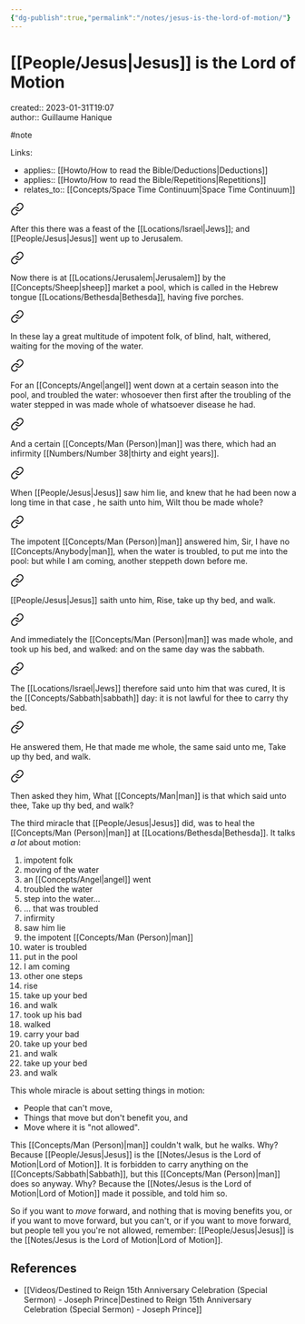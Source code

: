 ```yaml
---
{"dg-publish":true,"permalink":"/notes/jesus-is-the-lord-of-motion/"}
---
```



# [[People/Jesus\|Jesus]] is the Lord of Motion

created:: 2023-01-31T19:07  
author:: Guillaume Hanique

#note

Links:

- applies:: [[Howto/How to read the Bible/Deductions\|Deductions]]
- applies:: [[Howto/How to read the Bible/Repetitions\|Repetitions]]
- relates_to:: [[Concepts/Space Time Continuum\|Space Time Continuum]]


<div class="transclusion internal-embed is-loaded"><a class="markdown-embed-link" href="/scripture/kjv/john-kjv/john-5-kjv/john-5-1-kjv/" aria-label="Open link"><svg xmlns="http://www.w3.org/2000/svg" width="24" height="24" viewBox="0 0 24 24" fill="none" stroke="currentColor" stroke-width="2" stroke-linecap="round" stroke-linejoin="round" class="svg-icon lucide-link"><path d="M10 13a5 5 0 0 0 7.54.54l3-3a5 5 0 0 0-7.07-7.07l-1.72 1.71"></path><path d="M14 11a5 5 0 0 0-7.54-.54l-3 3a5 5 0 0 0 7.07 7.07l1.71-1.71"></path></svg></a><div class="markdown-embed">



After this there was a feast of the [[Locations/Israel\|Jews]]; and [[People/Jesus\|Jesus]] went up to Jerusalem.


</div></div>


<div class="transclusion internal-embed is-loaded"><a class="markdown-embed-link" href="/scripture/kjv/john-kjv/john-5-kjv/john-5-2-kjv/" aria-label="Open link"><svg xmlns="http://www.w3.org/2000/svg" width="24" height="24" viewBox="0 0 24 24" fill="none" stroke="currentColor" stroke-width="2" stroke-linecap="round" stroke-linejoin="round" class="svg-icon lucide-link"><path d="M10 13a5 5 0 0 0 7.54.54l3-3a5 5 0 0 0-7.07-7.07l-1.72 1.71"></path><path d="M14 11a5 5 0 0 0-7.54-.54l-3 3a5 5 0 0 0 7.07 7.07l1.71-1.71"></path></svg></a><div class="markdown-embed">



Now there is at [[Locations/Jerusalem\|Jerusalem]] by the [[Concepts/Sheep\|sheep]] market a pool, which is called in the Hebrew tongue [[Locations/Bethesda\|Bethesda]], having five porches.


</div></div>


<div class="transclusion internal-embed is-loaded"><a class="markdown-embed-link" href="/scripture/kjv/john-kjv/john-5-kjv/john-5-3-kjv/" aria-label="Open link"><svg xmlns="http://www.w3.org/2000/svg" width="24" height="24" viewBox="0 0 24 24" fill="none" stroke="currentColor" stroke-width="2" stroke-linecap="round" stroke-linejoin="round" class="svg-icon lucide-link"><path d="M10 13a5 5 0 0 0 7.54.54l3-3a5 5 0 0 0-7.07-7.07l-1.72 1.71"></path><path d="M14 11a5 5 0 0 0-7.54-.54l-3 3a5 5 0 0 0 7.07 7.07l1.71-1.71"></path></svg></a><div class="markdown-embed">



In these lay a great multitude of impotent folk, of blind, halt, withered, waiting for the moving of the water.


</div></div>


<div class="transclusion internal-embed is-loaded"><a class="markdown-embed-link" href="/scripture/kjv/john-kjv/john-5-kjv/john-5-4-kjv/" aria-label="Open link"><svg xmlns="http://www.w3.org/2000/svg" width="24" height="24" viewBox="0 0 24 24" fill="none" stroke="currentColor" stroke-width="2" stroke-linecap="round" stroke-linejoin="round" class="svg-icon lucide-link"><path d="M10 13a5 5 0 0 0 7.54.54l3-3a5 5 0 0 0-7.07-7.07l-1.72 1.71"></path><path d="M14 11a5 5 0 0 0-7.54-.54l-3 3a5 5 0 0 0 7.07 7.07l1.71-1.71"></path></svg></a><div class="markdown-embed">



For an [[Concepts/Angel\|angel]] went down at a certain season into the pool, and troubled the water: whosoever then first after the troubling of the water stepped in was made whole of whatsoever disease he had.


</div></div>


<div class="transclusion internal-embed is-loaded"><a class="markdown-embed-link" href="/scripture/kjv/john-kjv/john-5-kjv/john-5-5-kjv/" aria-label="Open link"><svg xmlns="http://www.w3.org/2000/svg" width="24" height="24" viewBox="0 0 24 24" fill="none" stroke="currentColor" stroke-width="2" stroke-linecap="round" stroke-linejoin="round" class="svg-icon lucide-link"><path d="M10 13a5 5 0 0 0 7.54.54l3-3a5 5 0 0 0-7.07-7.07l-1.72 1.71"></path><path d="M14 11a5 5 0 0 0-7.54-.54l-3 3a5 5 0 0 0 7.07 7.07l1.71-1.71"></path></svg></a><div class="markdown-embed">



And a certain [[Concepts/Man (Person)\|man]] was there, which had an infirmity [[Numbers/Number 38\|thirty and eight years]].


</div></div>


<div class="transclusion internal-embed is-loaded"><a class="markdown-embed-link" href="/scripture/kjv/john-kjv/john-5-kjv/john-5-6-kjv/" aria-label="Open link"><svg xmlns="http://www.w3.org/2000/svg" width="24" height="24" viewBox="0 0 24 24" fill="none" stroke="currentColor" stroke-width="2" stroke-linecap="round" stroke-linejoin="round" class="svg-icon lucide-link"><path d="M10 13a5 5 0 0 0 7.54.54l3-3a5 5 0 0 0-7.07-7.07l-1.72 1.71"></path><path d="M14 11a5 5 0 0 0-7.54-.54l-3 3a5 5 0 0 0 7.07 7.07l1.71-1.71"></path></svg></a><div class="markdown-embed">



When [[People/Jesus\|Jesus]] saw him lie, and knew that he had been now a long time in that case , he saith unto him, Wilt thou be made whole?


</div></div>


<div class="transclusion internal-embed is-loaded"><a class="markdown-embed-link" href="/scripture/kjv/john-kjv/john-5-kjv/john-5-7-kjv/" aria-label="Open link"><svg xmlns="http://www.w3.org/2000/svg" width="24" height="24" viewBox="0 0 24 24" fill="none" stroke="currentColor" stroke-width="2" stroke-linecap="round" stroke-linejoin="round" class="svg-icon lucide-link"><path d="M10 13a5 5 0 0 0 7.54.54l3-3a5 5 0 0 0-7.07-7.07l-1.72 1.71"></path><path d="M14 11a5 5 0 0 0-7.54-.54l-3 3a5 5 0 0 0 7.07 7.07l1.71-1.71"></path></svg></a><div class="markdown-embed">



The impotent [[Concepts/Man (Person)\|man]] answered him, Sir, I have no [[Concepts/Anybody\|man]], when the water is troubled, to put me into the pool: but while I am coming, another steppeth down before me.


</div></div>


<div class="transclusion internal-embed is-loaded"><a class="markdown-embed-link" href="/scripture/kjv/john-kjv/john-5-kjv/john-5-8-kjv/" aria-label="Open link"><svg xmlns="http://www.w3.org/2000/svg" width="24" height="24" viewBox="0 0 24 24" fill="none" stroke="currentColor" stroke-width="2" stroke-linecap="round" stroke-linejoin="round" class="svg-icon lucide-link"><path d="M10 13a5 5 0 0 0 7.54.54l3-3a5 5 0 0 0-7.07-7.07l-1.72 1.71"></path><path d="M14 11a5 5 0 0 0-7.54-.54l-3 3a5 5 0 0 0 7.07 7.07l1.71-1.71"></path></svg></a><div class="markdown-embed">



[[People/Jesus\|Jesus]] saith unto him, Rise, take up thy bed, and walk.


</div></div>


<div class="transclusion internal-embed is-loaded"><a class="markdown-embed-link" href="/scripture/kjv/john-kjv/john-5-kjv/john-5-9-kjv/" aria-label="Open link"><svg xmlns="http://www.w3.org/2000/svg" width="24" height="24" viewBox="0 0 24 24" fill="none" stroke="currentColor" stroke-width="2" stroke-linecap="round" stroke-linejoin="round" class="svg-icon lucide-link"><path d="M10 13a5 5 0 0 0 7.54.54l3-3a5 5 0 0 0-7.07-7.07l-1.72 1.71"></path><path d="M14 11a5 5 0 0 0-7.54-.54l-3 3a5 5 0 0 0 7.07 7.07l1.71-1.71"></path></svg></a><div class="markdown-embed">



And immediately the [[Concepts/Man (Person)\|man]] was made whole, and took up his bed, and walked: and on the same day was the sabbath.


</div></div>



<div class="transclusion internal-embed is-loaded"><a class="markdown-embed-link" href="/scripture/kjv/john-kjv/john-5-kjv/john-5-10-kjv/" aria-label="Open link"><svg xmlns="http://www.w3.org/2000/svg" width="24" height="24" viewBox="0 0 24 24" fill="none" stroke="currentColor" stroke-width="2" stroke-linecap="round" stroke-linejoin="round" class="svg-icon lucide-link"><path d="M10 13a5 5 0 0 0 7.54.54l3-3a5 5 0 0 0-7.07-7.07l-1.72 1.71"></path><path d="M14 11a5 5 0 0 0-7.54-.54l-3 3a5 5 0 0 0 7.07 7.07l1.71-1.71"></path></svg></a><div class="markdown-embed">



The [[Locations/Israel\|Jews]] therefore said unto him that was cured, It is the [[Concepts/Sabbath\|sabbath]] day: it is not lawful for thee to carry thy bed.


</div></div>


<div class="transclusion internal-embed is-loaded"><a class="markdown-embed-link" href="/scripture/kjv/john-kjv/john-5-kjv/john-5-11-kjv/" aria-label="Open link"><svg xmlns="http://www.w3.org/2000/svg" width="24" height="24" viewBox="0 0 24 24" fill="none" stroke="currentColor" stroke-width="2" stroke-linecap="round" stroke-linejoin="round" class="svg-icon lucide-link"><path d="M10 13a5 5 0 0 0 7.54.54l3-3a5 5 0 0 0-7.07-7.07l-1.72 1.71"></path><path d="M14 11a5 5 0 0 0-7.54-.54l-3 3a5 5 0 0 0 7.07 7.07l1.71-1.71"></path></svg></a><div class="markdown-embed">



He answered them, He that made me whole, the same said unto me, Take up thy bed, and walk.


</div></div>


<div class="transclusion internal-embed is-loaded"><a class="markdown-embed-link" href="/scripture/kjv/john-kjv/john-5-kjv/john-5-12-kjv/" aria-label="Open link"><svg xmlns="http://www.w3.org/2000/svg" width="24" height="24" viewBox="0 0 24 24" fill="none" stroke="currentColor" stroke-width="2" stroke-linecap="round" stroke-linejoin="round" class="svg-icon lucide-link"><path d="M10 13a5 5 0 0 0 7.54.54l3-3a5 5 0 0 0-7.07-7.07l-1.72 1.71"></path><path d="M14 11a5 5 0 0 0-7.54-.54l-3 3a5 5 0 0 0 7.07 7.07l1.71-1.71"></path></svg></a><div class="markdown-embed">



Then asked they him, What [[Concepts/Man\|man]] is that which said unto thee, Take up thy bed, and walk?


</div></div>


The third miracle that [[People/Jesus\|Jesus]] did, was to heal the [[Concepts/Man (Person)\|man]] at [[Locations/Bethesda\|Bethesda]]. It talks *a lot* about motion:

1. impotent folk
2. moving of the water
3. an [[Concepts/Angel\|angel]] went
4. troubled the water
5. step into the water...
6. ... that was troubled
7. infirmity
8. saw him lie
9. the impotent [[Concepts/Man (Person)\|man]]
10. water is troubled
11. put in the pool
12. I am coming
13. other one steps
14. rise
15. take up your bed
16. and walk
17. took up his bad
18. walked
19. carry your bad
20. take up your bed
21. and walk
22. take up your bed
23. and walk

This whole miracle is about setting things in motion:

- People that can't move,
- Things that move but don't benefit you, and
- Move where it is "not allowed".

This [[Concepts/Man (Person)\|man]] couldn't walk, but he walks. Why? Because [[People/Jesus\|Jesus]] is the [[Notes/Jesus is the Lord of Motion\|Lord of Motion]]. It is forbidden to carry anything on the [[Concepts/Sabbath\|Sabbath]], but this [[Concepts/Man (Person)\|man]] does so anyway. Why? Because the [[Notes/Jesus is the Lord of Motion\|Lord of Motion]] made it possible, and told him so.

So if you want to *move* forward, and nothing that is moving benefits you, or if you want to move forward, but you can't, or if you want to move forward, but people tell you you're not allowed, remember: [[People/Jesus\|Jesus]] is the [[Notes/Jesus is the Lord of Motion\|Lord of Motion]].

## References

- [[Videos/Destined to Reign 15th Anniversary Celebration (Special Sermon) - Joseph Prince\|Destined to Reign 15th Anniversary Celebration (Special Sermon) - Joseph Prince]]
